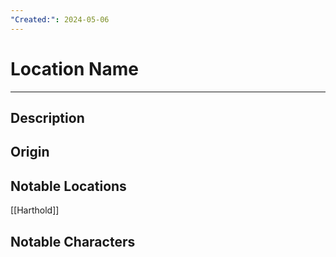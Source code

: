 ```yaml
---
"Created:": 2024-05-06
---
```

# Location Name
---
## Description




## Origin





## Notable Locations

[[Harthold]] 



## Notable Characters

